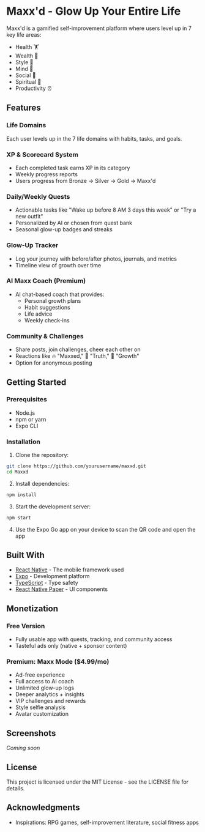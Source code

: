 # Maxx'd - Glow Up Your Entire Life

Maxx'd is a gamified self-improvement platform where users level up in 7 key life areas:

- Health 🏋️
- Wealth 💸
- Style 💅
- Mind 🧠
- Social 💬
- Spiritual 🙏
- Productivity ⏰

## Features

### Life Domains
Each user levels up in the 7 life domains with habits, tasks, and goals.

### XP & Scorecard System
- Each completed task earns XP in its category
- Weekly progress reports
- Users progress from Bronze → Silver → Gold → Maxx'd

### Daily/Weekly Quests
- Actionable tasks like "Wake up before 8 AM 3 days this week" or "Try a new outfit"
- Personalized by AI or chosen from quest bank
- Seasonal glow-up badges and streaks

### Glow-Up Tracker
- Log your journey with before/after photos, journals, and metrics
- Timeline view of growth over time

### AI Maxx Coach (Premium)
- AI chat-based coach that provides:
  - Personal growth plans
  - Habit suggestions
  - Life advice
  - Weekly check-ins

### Community & Challenges
- Share posts, join challenges, cheer each other on
- Reactions like 🔥 "Maxxed," 💯 "Truth," 🚀 "Growth"
- Option for anonymous posting

## Getting Started

### Prerequisites
- Node.js
- npm or yarn
- Expo CLI

### Installation

1. Clone the repository:
```bash
git clone https://github.com/yourusername/maxxd.git
cd Maxxd
```

2. Install dependencies:
```bash
npm install
```

3. Start the development server:
```bash
npm start
```

4. Use the Expo Go app on your device to scan the QR code and open the app

## Built With

- [React Native](https://reactnative.dev/) - The mobile framework used
- [Expo](https://expo.dev/) - Development platform
- [TypeScript](https://www.typescriptlang.org/) - Type safety
- [React Native Paper](https://callstack.github.io/react-native-paper/) - UI components

## Monetization

### Free Version
- Fully usable app with quests, tracking, and community access
- Tasteful ads only (native + sponsor content)

### Premium: Maxx Mode ($4.99/mo)
- Ad-free experience
- Full access to AI coach
- Unlimited glow-up logs
- Deeper analytics + insights
- VIP challenges and rewards
- Style selfie analysis
- Avatar customization

## Screenshots

*Coming soon*

## License

This project is licensed under the MIT License - see the LICENSE file for details.

## Acknowledgments

- Inspirations: RPG games, self-improvement literature, social fitness apps
